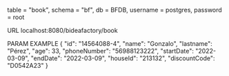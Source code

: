 table = "book", schema = "bf", db = BFDB, username = postgres, password = root

URL
localhost:8080/bideafactory/book

PARAM EXAMPLE
{
  "id": "14564088-4",
  "name": "Gonzalo",
  "lastname": "Pérez",
  "age": 33,
  "phoneNumber": "56988123222",
  "startDate": "2022-03-09",
  "endDate": "2022-03-09",
  "houseId": "213132",
  "discountCode": "D0542A23"
}
